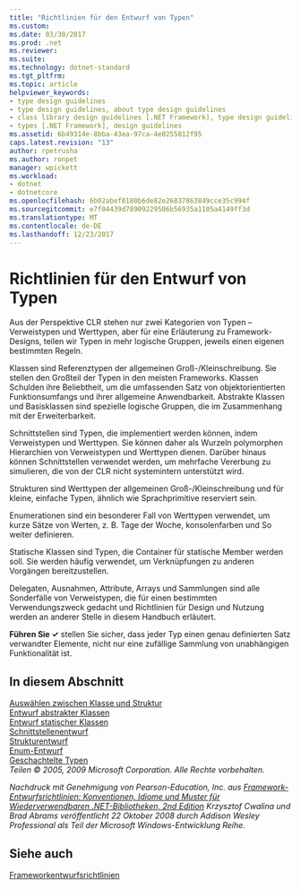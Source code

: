 ```yaml
---
title: "Richtlinien für den Entwurf von Typen"
ms.custom: 
ms.date: 03/30/2017
ms.prod: .net
ms.reviewer: 
ms.suite: 
ms.technology: dotnet-standard
ms.tgt_pltfrm: 
ms.topic: article
helpviewer_keywords:
- type design guidelines
- type design guidelines, about type design guidelines
- class library design guidelines [.NET Framework], type design guidelines
- types [.NET Framework], design guidelines
ms.assetid: 6b49314e-8bba-43ea-97ca-4e0255812f95
caps.latest.revision: "13"
author: rpetrusha
ms.author: ronpet
manager: wpickett
ms.workload:
- dotnet
- dotnetcore
ms.openlocfilehash: 6b02abef0180b6de82e26837863849cce35c994f
ms.sourcegitcommit: e7f04439d78909229506b56935a1105a4149ff3d
ms.translationtype: MT
ms.contentlocale: de-DE
ms.lasthandoff: 12/23/2017
---
```

# <a name="type-design-guidelines"></a>Richtlinien für den Entwurf von Typen
Aus der Perspektive CLR stehen nur zwei Kategorien von Typen – Verweistypen und Werttypen, aber für eine Erläuterung zu Framework-Designs, teilen wir Typen in mehr logische Gruppen, jeweils einen eigenen bestimmten Regeln.  
  
 Klassen sind Referenztypen der allgemeinen Groß-/Kleinschreibung. Sie stellen den Großteil der Typen in den meisten Frameworks. Klassen Schulden ihre Beliebtheit, um die umfassenden Satz von objektorientierten Funktionsumfangs und ihrer allgemeine Anwendbarkeit. Abstrakte Klassen und Basisklassen sind spezielle logische Gruppen, die im Zusammenhang mit der Erweiterbarkeit.  
  
 Schnittstellen sind Typen, die implementiert werden können, indem Verweistypen und Werttypen. Sie können daher als Wurzeln polymorphen Hierarchien von Verweistypen und Werttypen dienen. Darüber hinaus können Schnittstellen verwendet werden, um mehrfache Vererbung zu simulieren, die von der CLR nicht systemintern unterstützt wird.  
  
 Strukturen sind Werttypen der allgemeinen Groß-/Kleinschreibung und für kleine, einfache Typen, ähnlich wie Sprachprimitive reserviert sein.  
  
 Enumerationen sind ein besonderer Fall von Werttypen verwendet, um kurze Sätze von Werten, z. B. Tage der Woche, konsolenfarben und So weiter definieren.  
  
 Statische Klassen sind Typen, die Container für statische Member werden soll. Sie werden häufig verwendet, um Verknüpfungen zu anderen Vorgängen bereitzustellen.  
  
 Delegaten, Ausnahmen, Attribute, Arrays und Sammlungen sind alle Sonderfälle von Verweistypen, die für einen bestimmten Verwendungszweck gedacht und Richtlinien für Design und Nutzung werden an anderer Stelle in diesem Handbuch erläutert.  
  
 **Führen Sie ✓** stellen Sie sicher, dass jeder Typ einen genau definierten Satz verwandter Elemente, nicht nur eine zufällige Sammlung von unabhängigen Funktionalität ist.  
  
## <a name="in-this-section"></a>In diesem Abschnitt  
 [Auswählen zwischen Klasse und Struktur](../../../docs/standard/design-guidelines/choosing-between-class-and-struct.md)  
 [Entwurf abstrakter Klassen](../../../docs/standard/design-guidelines/abstract-class.md)  
 [Entwurf statischer Klassen](../../../docs/standard/design-guidelines/static-class.md)  
 [Schnittstellenentwurf](../../../docs/standard/design-guidelines/interface.md)  
 [Strukturentwurf](../../../docs/standard/design-guidelines/struct.md)  
 [Enum-Entwurf](../../../docs/standard/design-guidelines/enum.md)  
 [Geschachtelte Typen](../../../docs/standard/design-guidelines/nested-types.md)  
 *Teilen © 2005, 2009 Microsoft Corporation. Alle Rechte vorbehalten.*  
  
 *Nachdruck mit Genehmigung von Pearson-Education, Inc. aus [Framework-Entwurfsrichtlinien: Konventionen, Idiome und Muster für Wiederverwendbaren .NET-Bibliotheken, 2nd Edition](http://www.informit.com/store/framework-design-guidelines-conventions-idioms-and-9780321545619) Krzysztof Cwalina und Brad Abrams veröffentlicht 22 Oktober 2008 durch Addison Wesley Professional als Teil der Microsoft Windows-Entwicklung Reihe.*  
  
## <a name="see-also"></a>Siehe auch  
 [Frameworkentwurfsrichtlinien](../../../docs/standard/design-guidelines/index.md)
